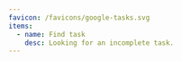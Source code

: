 ```yaml
---
favicon: /favicons/google-tasks.svg
items:
  - name: Find task
    desc: Looking for an incomplete task.
---
```


<script setup>
  import CustomListing from '../../components/CustomListing.vue'
</script>

<CustomListing />
